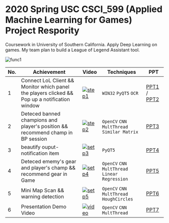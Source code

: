 # 2020 Spring USC CSCI_599 (Applied Machine Learning for Games) Project Respority

Coursework in University of Southern California. Apply Deep Learning on games.
My team plan to build a League of Legend Assistant tool.

![func1](https://user-images.githubusercontent.com/24391143/80825500-60e17e00-8b95-11ea-8ae3-32899cc5721b.gif)

|No.| Achievement | Video | Techniques | PPT |
|---|-------------|--------|-----------|-----|
|1| Connect LoL Client &&  Monitor which panel the players clicked && Pop up a notification window |[![step1](http://img.youtube.com/vi/TmdfXxvrrv0/0.jpg)](http://www.youtube.com/watch?v=TmdfXxvrrv0 "step1")|`WIN32` `PyQT5` `OCR`|[PPT1](https://github.com/AaronYang2333/CSCI_599/blob/master/ppt/Init.pdf) / [PPT2](https://github.com/AaronYang2333/CSCI_599/blob/master/ppt/Report_1.pdf)|
|2| Deteced banned champions and player's position && recommend champ in BP session  |[![step2](http://img.youtube.com/vi/KZCnNVcFSGA/0.jpg)](http://www.youtube.com/watch?v=KZCnNVcFSGA "step2")|`OpenCV` `CNN` `MultThread` `Similar Matrix`|[PPT3](https://github.com/AaronYang2333/CSCI_599/blob/master/ppt/Report_2.pdf)|
|3|beautify ouput- notification item|[![setp3](http://img.youtube.com/vi/u3CF5-n9XfA/0.jpg)](http://www.youtube.com/watch?v=u3CF5-n9XfA "setp3")|`PyQT5`|[PPT4](https://github.com/AaronYang2333/CSCI_599/blob/master/ppt/Midterm.pdf)|
|4| Deteced ememy's gear and player's champ && recommend gear in Game  |[![setp4](http://img.youtube.com/vi/8nH0TY6OH3o/0.jpg)](http://www.youtube.com/watch?v=8nH0TY6OH3o "setp4")|`OpenCV` `CNN` `MultThread` `Linear Regression`|[PPT5](https://github.com/AaronYang2333/CSCI_599/blob/master/ppt/Report_5.pdf)|
|5| Mini Map Scan && warning detection  |[![setp5](http://i3.ytimg.com/vi/BfvWrleUqwE/maxresdefault.jpg)](https://www.youtube.com/watch?v=BfvWrleUqwE "setp5")|`OpenCV` `CNN` `MultThread` `HoughCircles`|[PPT6](https://github.com/AaronYang2333/CSCI_599/blob/master/ppt/Report_6.pdf)|
|6| Presentation Demo Video  |[![video](http://i3.ytimg.com/vi/d0Ds144wQmI/hqdefault.jpg)](https://youtu.be/d0Ds144wQmI "video")|`OpenCV` `CNN` `MultThread`|[PPT7](https://github.com/AaronYang2333/CSCI_599/blob/master/ppt/Final.pdf)|

